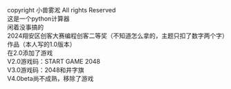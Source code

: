 copyright 小兽雾淞 All rights Reserved  
这是一个python计算器  
闲着没事搞的  
2024翔安区创客大赛编程创客二等奖（不知道怎么拿的，主题只扣了数字两个字）作品（本人写的1.0版本）  
在2.0添加了游戏  
V2.0游戏码：START GAME 2048  
V3.0游戏码：2048和井字旗  
V4.0beta尚不成熟，移除了游戏  
